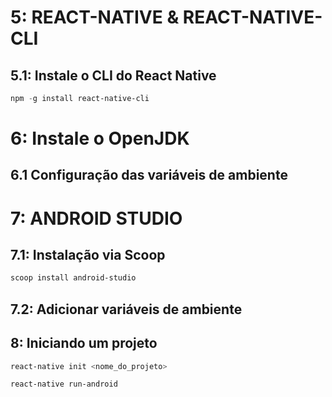 # 5: REACT-NATIVE & REACT-NATIVE-CLI

## 5.1: Instale o CLI do React Native

```powershell
npm -g install react-native-cli
```

# 6: Instale o OpenJDK

## 6.1 Configuração das variáveis de ambiente

# 7: ANDROID STUDIO

## 7.1: Instalação via Scoop
```powershell
scoop install android-studio
```

## 7.2: Adicionar variáveis de ambiente

## 8: Iniciando um projeto
```powershell
react-native init <nome_do_projeto>

react-native run-android
```